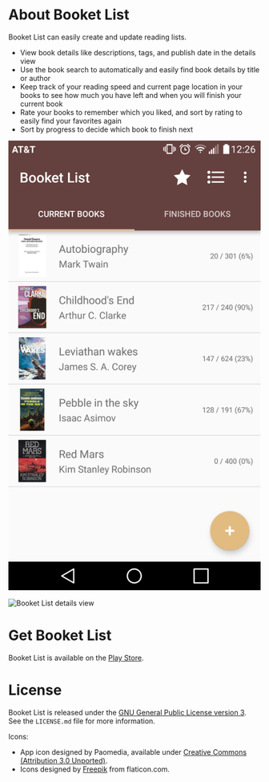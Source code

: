 # About Booket List

Booket List can easily create and update reading lists.

* View book details like descriptions, tags, and publish date in the details view
* Use the book search to automatically and easily find book details by title or author
* Keep track of your reading speed and current page location in your books to see how much you have left and when you will finish your current book
* Rate your books to remember which you liked, and sort by rating to easily find your favorites again
* Sort by progress to decide which book to finish next

![Booket List main list](screenshots/list.png "Booket List with example books")

![Booket List details view](screenshots/details.png "Booket List showing book details")

# Get Booket List

Booket List is available on the [Play Store](https://play.google.com/store/apps/details?id=com.chesak.adam.readinglist&hl=en).

# License

Booket List is released under the [GNU General Public License version 3](https://www.gnu.org/licenses/gpl-3.0.txt). See the `LICENSE.md` file for more information.

Icons:
* App icon designed by Paomedia, available under [Creative Commons (Attribution 3.0 Unported)](https://creativecommons.org/licenses/by/3.0/).
* Icons designed by [Freepik](http://www.flaticon.com/authors/freepik) from flaticon.com.
